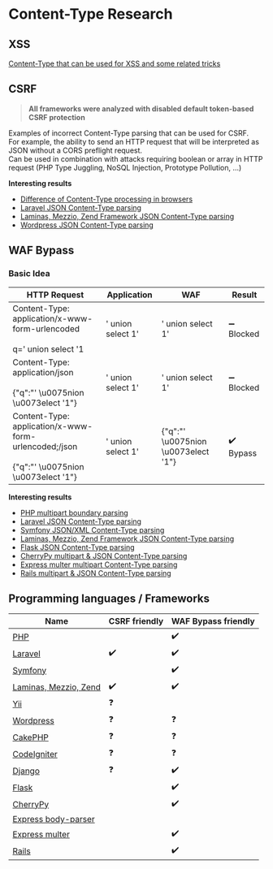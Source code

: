 # Content-Type Research

## XSS

[Content-Type that can be used for XSS and some related tricks](XSS.md)

## CSRF

> **All frameworks were analyzed with disabled default token-based CSRF protection**

Examples of incorrect Content-Type parsing that can be used for CSRF.  
For example, the ability to send an HTTP request that will be interpreted as JSON without a CORS preflight request.  
Can be used in combination with attacks requiring boolean or array in HTTP request (PHP Type Juggling, NoSQL Injection, Prototype Pollution, ...)

**Interesting results**
 * [Difference of Content-Type processing in browsers](Browsers.md)
 * [Laravel JSON Content-Type parsing](ct-tricks/Laravel.md)
 * [Laminas, Mezzio, Zend Framework JSON Content-Type parsing](ct-tricks/Mezzio.md)
 * [Wordpress JSON Content-Type parsing](ct-tricks/Wordpress.md)

## WAF Bypass

### Basic Idea

| HTTP Request                                                                                      | Application         | WAF                                   | Result                     |
|---------------------------------------------------------------------------------------------------|---------------------|---------------------------------------|----------------------------|
| Content-Type: application/x-www-form-urlencoded<br><br>q=' union select '1                        | ' union select 1'   | ' union select 1'                     | :heavy_minus_sign: Blocked |
| Content-Type: application/json<br><br>{"q":"' \u0075nion \u0073elect '1"}                         | ' union select 1'   | ' union select 1'                     | :heavy_minus_sign: Blocked |
| Content-Type: application/x-www-form-urlencoded;/json<br><br>{"q":"' \u0075nion \u0073elect '1"}  | ' union select 1'   | {"q":"' \u0075nion \u0073elect '1"}   | :heavy_check_mark: Bypass  |

**Interesting results**
 * [PHP multipart boundary parsing](ct-tricks/PHP.md)
 * [Laravel JSON Content-Type parsing](ct-tricks/Laravel.md)
 * [Symfony JSON/XML Content-Type parsing](ct-tricks/Symfony.md)
 * [Laminas, Mezzio, Zend Framework JSON Content-Type parsing](ct-tricks/Mezzio.md)
 * [Flask JSON Content-Type parsing](ct-tricks/Flask.md)
 * [CherryPy multipart & JSON Content-Type parsing](ct-tricks/CherryPy.md)
 * [Express multer multipart Content-Type parsing](ct-tricks/Express_multer.md)
 * [Rails multipart & JSON Content-Type parsing](ct-tricks/Rails.md)

## Programming languages / Frameworks

| Name | CSRF friendly | WAF Bypass friendly |
|------|---------------|---------------------|
| [PHP](ct-tricks/PHP.md)                                   |                    | :heavy_check_mark: |
| [Laravel](ct-tricks/Laravel.md)                           | :heavy_check_mark: | :heavy_check_mark: |
| [Symfony](ct-tricks/Symfony.md)                           |                    | :heavy_check_mark: |
| [Laminas, Mezzio, Zend](ct-tricks/Mezzio.md)              | :heavy_check_mark: | :heavy_check_mark: |
| [Yii](ct-tricks/Yii.md)                                   | :question:         |                    |
| [Wordpress](ct-tricks/Wordpress.md)                       | :question:         | :question:         |
| [CakePHP](ct-tricks/CakePHP.md)                           | :question:         | :question:         |
| [CodeIgniter](ct-tricks/CodeIgniter.md)                   | :question:         | :question:         |
| [Django](ct-tricks/Django.md)                             | :question:         | :heavy_check_mark: |
| [Flask](ct-tricks/Flask.md)                               |                    | :heavy_check_mark: |
| [CherryPy](ct-tricks/CherryPy.md)                         |                    | :heavy_check_mark: |
| [Express body-parser](ct-tricks/Express_body-parser.md)   |                    |                    |
| [Express multer](ct-tricks/Express_multer.md)             |                    | :heavy_check_mark: |
| [Rails](ct-tricks/Rails.md)                               |                    | :heavy_check_mark: |
